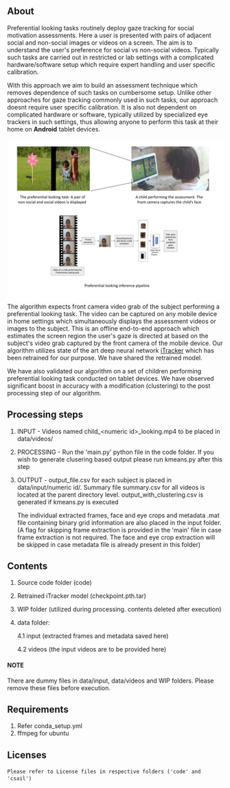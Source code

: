 ## About ##
Preferential looking tasks routinely deploy gaze tracking for social motivation assessments. Here a user is presented with pairs of adjacent social and non-social images or videos on a screen. The aim is to understand the user's preference for social vs non-social videos. Typically such tasks are carried out in restricted or lab settings with a complicated hardware/software setup which require expert handling and user specific calibration. 

With this approach we aim to build an assessment technique which removes dependence of such tasks on cumbersome setup. Unlike other approaches for gaze tracking commonly used in such tasks, our approach doesnt require user specific calibration. It is also not dependent on complicated hardware or software, typically utilized by specialized eye trackers in such settings, thus allowing anyone to perform this task at their home on **Android** tablet devices. 

 ![process_pipeline](./PrefLookDetails.svg) The algorithm expects front camera video grab of the subject performing a preferential looking task. The video can be captured on any mobile device in home settings which simultaneously displays the assessment videos or images to the subject. This is an offline end-to-end approach which estimates the screen region the user's gaze is directed at based on the subject's video grab captured by the front camera of the mobile device. Our algorithm utilizes state of the art deep neural network [iTracker](https://github.com/CSAILVision/GazeCapture) which has been retrained for our purpose. We have shared the retrained model.  

We have also validated our algorithm on a set of children performing preferential looking task conducted on tablet devices. We have observed significant boost in accuracy with a modification (clustering) to the post processing step of our algorithm. 

## Processing steps ##
1. INPUT - Videos named child_\<numeric id\>_looking.mp4 to be placed in data/videos/
2. PROCESSING - Run the 'main.py' python file in the code folder. If you wish to generate clusering based output please run kmeans.py after this step
3. OUTPUT - output_file.csv for each subject is placed in data/input/numeric id/. Summary file summary.csv for all videos is located at the parent directory level. output_with_clustering.csv is generated if kmeans.py is executed

    The individual extracted frames, face and eye crops and metadata .mat file containing binary grid information are also placed in the input folder. (A flag for skipping frame extraction is provided in the 'main' file in case frame extraction is not required. The face and eye crop extraction will be skipped in case metadata file is already present in this folder)

## Contents ##
1. Source code folder (code)
2. Retrained iTracker model (checkpoint.pth.tar)
3. WIP folder (utilized during processing. contents deleted after execution)
4. data folder:

    4.1 input (extracted frames and metadata saved here)

    4.2 videos (the input videos are to be provided here)

#### NOTE ####
There are dummy files in data/input, data/videos and WIP folders. Please remove these files before execution.

## Requirements ##
1. Refer conda_setup.yml
2. ffmpeg for ubuntu

## Licenses ##
    Please refer to License files in respective folders ('code' and 'csail')
